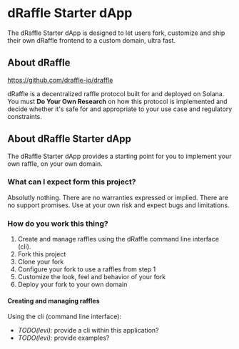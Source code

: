 # dRaffle Starter dApp

The dRaffle Starter dApp is designed to let users fork, customize and
ship their own dRaffle frontend to a custom domain, ultra fast.

## About dRaffle

https://github.com/draffle-io/draffle

dRaffle is a decentralized raffle protocol built for and deployed on
Solana. You must **Do Your Own Research** on how this protocol is
implemented and decide whether it's safe for and appropriate to your use
case and regulatory constraints.

## About dRaffle Starter dApp

The dRaffle Starter dApp provides a starting point for you to implement
your own raffle, on your own domain.

### What can I expect form this project?

Absolutly nothing. There are no warranties expressed or implied. There
are no support promises. Use at your own risk and expect bugs and
limitations.

### How do you work this thing?

1. Create and manage raffles using the dRaffle command line interface (cli).
2. Fork this project
3. Clone your fork
4. Configure your fork to use a raffles from step 1
5. Customize the look, feel and behavior of your fork
6. Deploy your fork to your own domain

#### Creating and managing raffles

Using the cli (command line interface):

<!-- Visit https://github.com/draffle-io/draffle
Look for the cli folder
- review the documentation
- read and re-read the source
- chew the glass, on local or devnet, until you know how to:
  - create and show a raffle
  - add prizes
  - reveal winners
  - collect proceeds
  - close entrants
-->

* *TODO(levi):* provide a cli within this application?
* *TODO(levi):* provide examples?

<!-- 
#### Configure your fork to use a raffles from step 1
#### Customize the look, feel and behavior of your fork
#### Deploy your fork to your own domain
-->